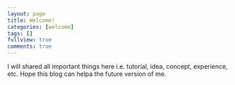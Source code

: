 ```yaml
---
layout: page
title: Welcome!
categories: [welcome]
tags: []
fullview: true
comments: true
---
```


I will shared all important things here i.e. tutorial, idea, concept, experience, etc. 
Hope this blog can helpa the future version of me.
